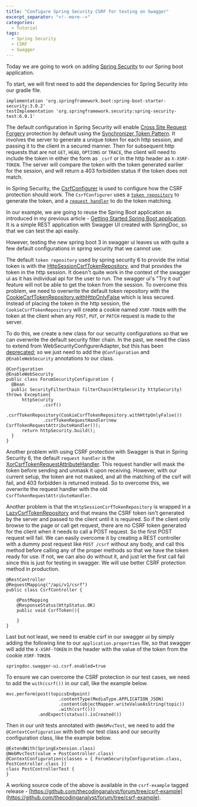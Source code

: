 ```yaml
---
title: "Configure Spring Security CSRF for testing on Swagger"
excerpt_separator: "<!--more-->"
categories:
  - Tutorial
tags:
  - Spring Security
  - CSRF
  - Swagger
---
```


Today we are going to work on adding [Spring Security](https://docs.spring.io/spring-security/reference/index.html) to our Spring boot application.  

To start, we will first need to add the dependencies for Spring Security into our gradle file.

```
implementation 'org.springframework.boot:spring-boot-starter-security:3.0.2'
testImplementation 'org.springframework.security:spring-security-test:6.0.1'
```

The default configuration in Spring Security will enable [Cross Site Request Forgery](https://docs.spring.io/spring-security/reference/features/exploits/csrf.html) protection by default using the [Synchronizer Token Pattern](https://docs.spring.io/spring-security/reference/features/exploits/csrf.html#csrf-protection-stp). It involves the server to generate a unique token for each http session, and passing it to the client in a secured manner. Then for subsequent http requests that are not `GET`, `HEAD`, `OPTIONS` or `TRACE`, the client will need to include the token in either the form as `_csrf` or in the http header as `X-XSRF-TOKEN`. The server will compare the token with the token generated earlier for the session, and will return a 403 forbidden status if the token does not match.

In Spring Security, the [CsrfConfigurer](https://docs.spring.io/spring-security/site/docs/current/api/org/springframework/security/config/annotation/web/configurers/CsrfConfigurer.html) is used to configure how the CSRF protection should work. The `CsrfConfigurer` uses a [`token repository`](https://docs.spring.io/spring-security/site/docs/current/api/org/springframework/security/web/csrf/CsrfTokenRepository.html) to generate the token, and a [`request handler`](https://docs.spring.io/spring-security/site/docs/current/api/org/springframework/security/web/csrf/CsrfTokenRequestHandler.html) to do the token matching. 

In our example, we are going to reuse the Spring Boot application as introduced in my previous article - [Getting Started Spring Boot application](https://www.thecodinganalyst.com/tutorial/Spring-boot-application-getting-started/). It is a simple REST application with Swagger UI created with SpringDoc, so that we can test the api easily. 

However, testing the new spring boot 3 in swagger ui leaves us with quite a few default configurations in spring security that we cannot use. 

The default `token repository` used by spring security 6 to provide the initial token is with the [HttpSessionCsrfTokenRepository](https://docs.spring.io/spring-security/site/docs/current/api/org/springframework/security/web/csrf/HttpSessionCsrfTokenRepository.html), and that provides the token in the http session. It doesn't quite work in the context of the swagger ui as it has individual api for the user to run. The swagger ui's "Try it out" feature will not be able to get the token from the session. To overcome this problem, we need to overwrite the default token repository with the [CookieCsrfTokenRepository.withHttpOnlyFalse](https://docs.spring.io/spring-security/site/docs/current/api/org/springframework/security/web/csrf/CookieCsrfTokenRepository.html#withHttpOnlyFalse()) which is less secured. Instead of placing the token in the http session, the `CookieCsrfTokenRepository` will create a cookie named `XSRF-TOKEN` with the token at the client when any `POST`, `PUT`, or `PATCH` request is made to the server. 

To do this, we create a new class for our security configurations so that we can overwrite the default security filter chain. In the past, we need the class to extend from WebSecurityConfigurerAdapter, but this has been [deprecated](https://spring.io/blog/2022/02/21/spring-security-without-the-websecurityconfigureradapter); so we just need to add the `@Configuration` and `@EnableWebSecurity` annotations to our class.

```
@Configuration
@EnableWebSecurity
public class ForumSecurityConfiguration {
  @Bean
  public SecurityFilterChain filterChain(HttpSecurity httpSecurity) throws Exception{
      httpSecurity
              .csrf()
              .csrfTokenRepository(CookieCsrfTokenRepository.withHttpOnlyFalse())
              .csrfTokenRequestHandler(new CsrfTokenRequestAttributeHandler());
      return httpSecurity.build();
  }
}
```

Another problem with using CSRF protection with Swagger is that in Spring Security 6, the default `request handler` is the [XorCsrfTokenRequestAttributeHandler](https://docs.spring.io/spring-security/site/docs/current/api/org/springframework/security/web/csrf/XorCsrfTokenRequestAttributeHandler.html). This request handler will mask the token before sending and unmask it upon receiving. However, with our current setup, the token are not masked, and all the matching of the csrf will fail, and 403 forbidden is returned instead. So to overcome this, we overwrite the request handler with the old `CsrfTokenRequestAttributeHandler`. 

Another problem is that the `HttpSessionCsrfTokenRepository` is wrapped in a [LazyCsrfTokenRepository](https://docs.spring.io/spring-security/site/docs/current/api/org/springframework/security/web/csrf/LazyCsrfTokenRepository.html) and that means the CSRF token isn't generated by the server and passed to the client until it is required. So if the client only browse to the page or call get request, there are no CSRF token generated for the client when it needs to call a POST request. So the first POST request will fail. We can easily overcome it by creating a REST controller with a dummy post request like `POST /csrf` without any body, and call this method before calling any of the proper methods so that we have the token ready for use. If not, we can also do without it, and just let the first call fail since this is just for testing in swagger. We will use better CSRF protection method in production.

```
@RestController
@RequestMapping("/api/v1/csrf")
public class CsrfController {

    @PostMapping
    @ResponseStatus(HttpStatus.OK)
    public void CsrfToken(){

    }
}
```

Last but not least, we need to enable csrf in our swagger ui by simply adding the following line to our `application.properties` file, so that swagger will add the `X-XSRF-TOKEN` in the header with the value of the token from the cookie `XSRF-TOKEN`. 

```
springdoc.swagger-ui.csrf.enabled=true
```

To ensure we can overcome the CSRF protection in our test cases, we need to add the `with(csrf())` in our call, like the example below.

```
mvc.perform(post(topicsEndpoint)
                    .contentType(MediaType.APPLICATION_JSON)
                    .content(objectMapper.writeValueAsString(topic))
                    .with(csrf()))
            .andExpect(status().isCreated())
```

Then in our unit tests annotated with `@WebMvcTest`, we need to add the `@ContextConfiguration` with both our test class and our security configuration class, like the example below.

```
@ExtendWith(SpringExtension.class)
@WebMvcTest(value = PostController.class)
@ContextConfiguration(classes = { ForumSecurityConfiguration.class, PostController.class })
class PostControllerTest {
}
```

A working source code of the above is available in the `csrf-example` tagged release - [https://github.com/thecodinganalyst/forum/tree/csrf-example](https://github.com/thecodinganalyst/forum/tree/csrf-example).